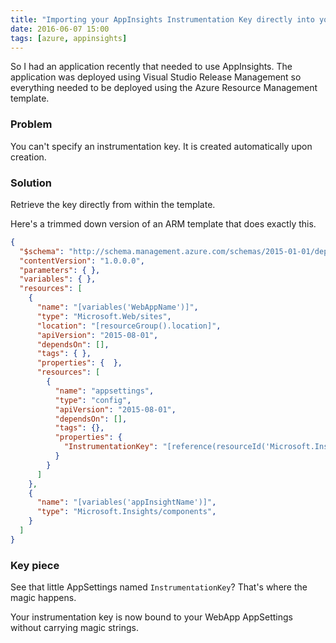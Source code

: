 ```yaml
---
title: "Importing your AppInsights Instrumentation Key directly into your AppSettings"
date: 2016-06-07 15:00
tags: [azure, appinsights]
---
```

So I had an application recently that needed to use AppInsights. The application was deployed using Visual Studio Release Management so everything needed to be deployed using the Azure Resource Management template.

### Problem

You can't specify an instrumentation key. It is created automatically upon creation.

### Solution

Retrieve the key directly from within the template.

Here's a trimmed down version of an ARM template that does exactly this.

```json
{
  "$schema": "http://schema.management.azure.com/schemas/2015-01-01/deploymentTemplate.json#",
  "contentVersion": "1.0.0.0",
  "parameters": { },
  "variables": { },
  "resources": [    
    {
      "name": "[variables('WebAppName')]",
      "type": "Microsoft.Web/sites",
      "location": "[resourceGroup().location]",
      "apiVersion": "2015-08-01",
      "dependsOn": [],
      "tags": { },
      "properties": {  },
      "resources": [
        {
          "name": "appsettings",
          "type": "config",
          "apiVersion": "2015-08-01",
          "dependsOn": [],
          "tags": {},
          "properties": {
            "InstrumentationKey": "[reference(resourceId('Microsoft.Insights/components', variables('appInsightName')), '2014-04-01').InstrumentationKey]"
          }
        }
      ]
    },
    {
      "name": "[variables('appInsightName')]",
      "type": "Microsoft.Insights/components",
    }
  ]
}

```

### Key piece

See that little AppSettings named `InstrumentationKey`? That's where the magic happens.

Your instrumentation key is now bound to your WebApp AppSettings without carrying magic strings.
